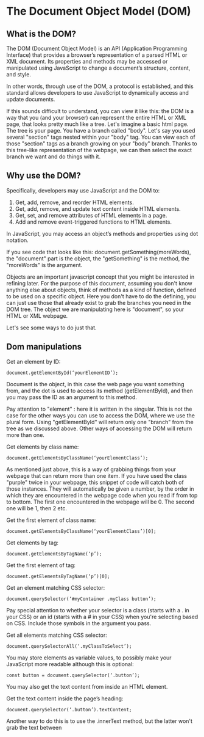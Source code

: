 # The Document Object Model (DOM)

## What is the DOM?
The DOM (Document Object Model) is an API (Application Programming Interface) that provides a browser’s representation of a parsed HTML or XML document. Its properties and methods may be accessed or manipulated using JavaScript to change a document’s structure, content, and style.

In other words, through use of the DOM, a protocol is established, and this standard allows developers to use JavaScript to dynamically access and update documents.


If this sounds difficult to understand, you can view it like this: the DOM is a way that you (and your browser) can represent the entire HTML or XML page, that looks pretty much like a tree. Let's imagine a basic html page. The tree is your page. You have a branch called "body". Let's say you used several "section" tags nested within your "body" tag. You can view each of those "section" tags as a branch growing on your "body" branch. Thanks to this tree-like representation of the webpage, we can then select the exact branch we want and do things with it. 

## Why use the DOM?
Specifically, developers may use JavaScript and the DOM to:

1. Get, add, remove, and reorder HTML elements.
2. Get, add, remove, and update text content inside HTML elements.
3. Get, set, and remove attributes of HTML elements in a page.
4. Add and remove event-triggered functions to HTML elements.

In JavaScript, you may access an object’s methods and properties using dot notation.

If you see code that looks like this: document.getSomething(moreWords), the "document" part is the object, the "getSomething" is the method, the "moreWords" is the argument.

Objects are an important javascript concept that you might be interested in refining later. For the purpose of this document, assuming you don't know anything else about objects, think of methods as a kind of function, defined to be used on a specific object. Here you don't have to do the defining, you can just use those that already exist to grab the branches you need in the DOM tree. The object we are manipulating here is "document", so your HTML or XML webpage.

Let's see some ways to do just that.

## Dom manipulations

Get an element by ID:
```
document.getElementById(‘yourElementID’);
```

Document is the object, in this case the web page you want something from, and the dot is used to access its method (getElementById), and then you may pass the ID as an argument to this method. 

Pay attention to "element" : here it is written in the singular. This is not the case for the other ways you can use to access the DOM, where we use the plural form. Using "getElementById" will return only one "branch" from the tree as we discussed above. Other ways of accessing the DOM will return more than one.

Get elements by class name:
```
document.getElementsByClassName(‘yourElementClass’);
```
As mentioned just above, this is a way of grabbing things from your webpage that can return more than one item. If you have used the class "purple" twice in your webpage, this snippet of code will catch both of those instances. They will automatically be given a number, by the order in which they are encountered in the webpage code when you read if from top to bottom. The first one encountered in the webpage will be 0. The second one will be 1, then 2 etc.

Get the first element of class name:
```
document.getElementsByClassName(‘yourElementClass’)[0];
```

Get elements by tag:
```
document.getElementsByTagName(‘p’);
```

Get the first element of tag:
```
document.getElementsByTagName(‘p’)[0];
```

Get an element matching CSS selector:
```
document.querySelector(‘#myContainer .myClass button’);
```
Pay special attention to whether your selector is a class (starts with a . in your CSS) or an id (starts with a # in your CSS) when you're selecting based on CSS. Include those symbols in the argument you pass.

Get all elements matching CSS selector:
```
document.querySelectorAll(‘.myClassToSelect’);
```

You may store elements as variable values, to possibly make your JavaScript more readable although this is optional:
```
const button = document.querySelector(‘.button’);
```
You may also get the text content from inside an HTML element.

Get the text content inside the page’s heading:
```
document.querySelector(‘.button’).textContent;
```
Another way to do this is to use the .innerText method, but the latter won't grab the text between <script> or <style> tags.

Or use a variable
```
const button = document.querySelector(‘.button’);
button.textContent;
```

Update the text content
```
document.getElementById(‘yourElementID’).textContent = ‘Learning about the DOM’;
```

Remove the text content of an element
```
document.getElementById(‘yourElementID’).textContent = ‘’;
```
You’re not just limited to classes, IDs, tags, and text content. You may work with any HTML element’s attributes.

Get the src URL of an image
```
const img = document.getElementById(‘yourImageId’);
img.getAttribute(‘src’);
```

Update the src URL of an image
```
const img = document.getElementById(‘yourImageId’);
const newSrc = ‘https://via.placeholder.com/150’;
img.setAttribute(‘src’, newSrc);
```

Remove the src URL of an image
```
const img = document.getElementById(‘yourImageId’);
img.removeAttribute(‘src’);
```

One of the DOM’s most powerful features is the ability to define events. There are many types of DOM events built-in for developers to use. Here are some of the most popular:

* ```click``` - when a pointing device is pressed and released on an element
* ```mousedown``` - when a pointing device is pressed down on an element
* ```mouseenter``` - when a pointing device moves onto an element
* ```mouseout``` - when a pointing device moves off an element
* ```mouseover``` - triggered persistently whilst a pointing device moves over an element
* ```keydown``` - a key is pressed down
* ```keyup``` - a key is released
* ```Input``` - an element’s value changes. The element has the contenteditable HTML attribute

There are many more events which you may read about further here: 
https://developer.mozilla.org/en-US/docs/Web/Events

You shall usually attach events to HTML elements, then define functions that contain logic that ought to happen when said events are triggered.

## Your first JavaScript DOM Event
```
const element = document.getElementById(‘myElement’);

element.addEventListener(‘click’, () => {
	alert(‘clicked!’);
});
```

Without arrow functions, this may be expressed as:
```
element.addEventListener(‘click’, function() {
	alert(‘clicked!’);
});
```

If that code confuses you, take away the variable and arrow function:

```
document.getElementById(‘myElement’).addEventListener(‘click’, function() {
	alert(‘clicked!’);
});
```
So, we are telling JavaScript the following.

1. Get the element with the id of ‘myElement’
2. Add an event listener for the ‘click’ event
3. When this happens, alert ‘clicked’ to the user

Here you can see two chained DOM methods in use together, and also the use of a function inside of a function. This is known as a callback.

Before you can learn the final most common piece of the DOM that developers use, you should understand how the browser represents our documents in some greater detail.

The DOM views documents as a node-tree. And just like in HTML elements, DOM ‘nodes’ have parent, child, and sibling relationships. That’s why it may be helpful to think of the DOM as a tree.

You may view the DOM whenever you like by opening your browser’s developer tools and inspecting HTML. Use the ‘Elements’ tab to view the node-tree of your document.

Consider a div with the ID of ‘myElement’, and this div contains a paragraph of text.

We can select this similar to how we did before, but we don’t need to assign a class or ID to the element that we wish to target:

Get the text content of the paragraph tag we mentioned before
```
document.getElementById(‘myElement’).firstElementChild.textContent;
```

This is another abstraction that the DOM provides that makes it easy to access elements in your documents using JavaScript.

There are many more DOM properties that we can use to move around the DOM. You will often hear this referred to as DOM traversal, or ‘walking the DOM’. A more in-depth resource highly recommended would be the Mozilla Developer Network’s free resource which you may access and bookmark for future reference.

https://developer.mozilla.org/en-US/docs/Web/API/Document_Object_Model

Now you should realistically have the knowledge and resources to find, save, and act when almost any event occurs on any given element, the last piece now is to understand how to remove and add elements to the DOM tree.

Removing elements can be quite simple. You select an element (and may wish to store it) then you may use the remove method.
```
document.getElementById(‘elementToRemove’).remove();
```

However, unfortunately this method has limited browser support. As a precaution, you may prefer to use the older ```.removeChild()``` method. This would naturally involved selecting the element’s parent rather than the element to be removed, then passing the element to remove as an argument to that method.

Now to add an element to the DOM, we just select a DOM element, create a new element, then add it to the DOM either before, after, or inside the first element we selected.

Consider the following code:

```
// get an unordered list from our document
const list = document.getElementsByTagName(‘ul’)[0];

// create a list item
const li = document.createElement(‘li’);

// set its text content
li.textContent = ‘Look, I added an element to the DOM!’;

// add it to the list we selected before
list.appendChild(li);
```

There is a further range of methods such as ```.insertBefore()``` and ```.insertAfter()```  available for inserting elements in your documents, and again I would recommend you read further into this on the Mozilla Developer Network if you wish to learn more about this.

Once you play around with these DOM basics for a while, try browsing around the web again, and consider just how many amazing possibilities you can already achieve with what you have learned about the DOM.

# Key Take-away points
* TODO

## Up next: [Basic HTTP](../4_http/readme.md)

# Contributors
[Carl Evans](https://github.com/carl-evans)
